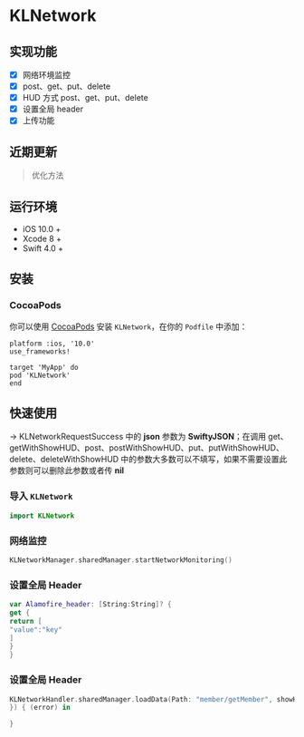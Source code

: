 # KLNetwork

## 实现功能

- [x] 网络环境监控
- [x] post、get、put、delete
- [x] HUD 方式 post、get、put、delete
- [x] 设置全局 header
- [x] 上传功能

## 近期更新

> 优化方法

## 运行环境

* iOS 10.0 +
* Xcode 8 +
* Swift 4.0 +

## 安装

### CocoaPods

你可以使用 [CocoaPods](http://cocoapods.org/) 安装 `KLNetwork`，在你的 `Podfile` 中添加：

```ogdl
platform :ios, '10.0'
use_frameworks!

target 'MyApp' do
pod 'KLNetwork'
end
```

## 快速使用

-> KLNetworkRequestSuccess 中的 **json** 参数为 **SwiftyJSON**；在调用 get、getWithShowHUD、post、postWithShowHUD、put、putWithShowHUD、delete、deleteWithShowHUD 中的参数大多数可以不填写，如果不需要设置此参数则可以删除此参数或者传 **nil**

### 导入 `KLNetwork`

```swift
import KLNetwork
```

### 网络监控

```swift
KLNetworkManager.sharedManager.startNetworkMonitoring()
```

### 设置全局 Header

```swift
var Alamofire_header: [String:String]? {
get {
return [
"value":"key"
]
}
}

```
### 设置全局 Header

```swift
KLNetworkHandler.sharedManager.loadData(Path: "member/getMember", showHud: true, HTTPMethod: .get, nil, .body, Success: { (response:[String:AnyObject]) in
}) { (error) in

}

```


